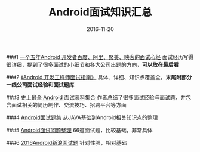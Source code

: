 ﻿---
layout: post
title: Android面试知识汇总
category: android
date: 2016-11-20
---

###1 [一个五年Android 开发者百度、阿里、聚美、映客的面试心经](http://www.diycode.cc/topics/165)
面试经历写得很详细，提到了很多面试的小细节和各大公司出题的方向，**可以放在最后看**

###2 [《Android 开发工程师面试指南》](http://www.diycode.cc/wiki/androidinterview)
具体、详细、知识点覆盖全，**末尾附部分一线公司面试经验和面试题库**
<!-- more -->

###3 [史上最全 Android 面试资料集合](http://www.jianshu.com/p/d1efe2f31b6d)
作者总结了很多面试经验与面试题，并包含面试相关的简历制作、交流技巧、招聘平台等方面

###4 [Android面试题集](http://www.jianshu.com/p/59e03fc7e6d4)
从JAVA基础到Android相关知识点的整理

###5 [Android面试问题整理](http://www.jianshu.com/p/c6c3f50b329f)
66道面试题，比较基础，非常具体

###6 [2016Android新浪面试题](http://yuweiguocn.github.io/interview-2016-big-company/)
针对性强，相对基础




